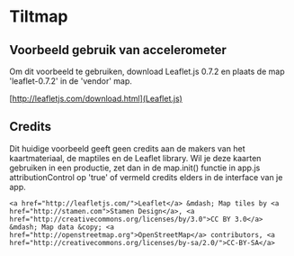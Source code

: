 # Tiltmap

## Voorbeeld gebruik van accelerometer

Om dit voorbeeld te gebruiken, download Leaflet.js 0.7.2 en plaats de map 'leaflet-0.7.2' in de 'vendor' map.

[http://leafletjs.com/download.html](Leaflet.js)  

## Credits
Dit huidige voorbeeld geeft geen credits aan de makers van het kaartmateriaal, de maptiles en de Leaflet library. Wil je deze kaarten gebruiken in een productie, zet dan in de map.init() functie in app.js attributionControl op 'true' of vermeld credits elders in de interface van je app.

    <a href="http://leafletjs.com/">Leaflet</a> &mdash; Map tiles by <a href="http://stamen.com">Stamen Design</a>, <a href="http://creativecommons.org/licenses/by/3.0">CC BY 3.0</a> &mdash; Map data &copy; <a href="http://openstreetmap.org">OpenStreetMap</a> contributors, <a href="http://creativecommons.org/licenses/by-sa/2.0/">CC-BY-SA</a>